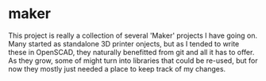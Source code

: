 # maker 
This project is really a collection of several 'Maker' projects I have 
going on. Many started as standalone 3D printer onjects, but as I tended 
to write these in OpenSCAD, they naturally benefitted from git and all
it has to offer. As they grow, some of might turn into libraries that 
could be re-used,  but for now they mostly just needed a place to keep 
track of my changes.
